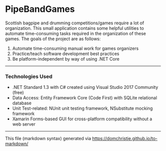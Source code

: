 # PipeBandGames

Scottish bagpipe and drumming competitions/games require a lot of organization. This small application contains some helpful utilities to automate time-consuming tasks required in the organization of these games. The goals of the project are as follows:

1.  Automate time-consuming manual work for games organizers
2.  Practice/teach software development best practices
3.  Be platform-independent by way of using .NET Core

* * *

### Technologies Used

*   .NET Standard 1.3 with C# created using Visual Studio 2017 Community (free)
*   Data Access: Entity Framework Core (Code First) with SQLite relational database
*   Unit Test-related: NUnit unit testing framework, NSubstitute mocking framework
*	Xamarin Forms-based GUI for cross-platform compatibility without a web server

* * *

This file (markdown syntax) generated via https://domchristie.github.io/to-markdown/